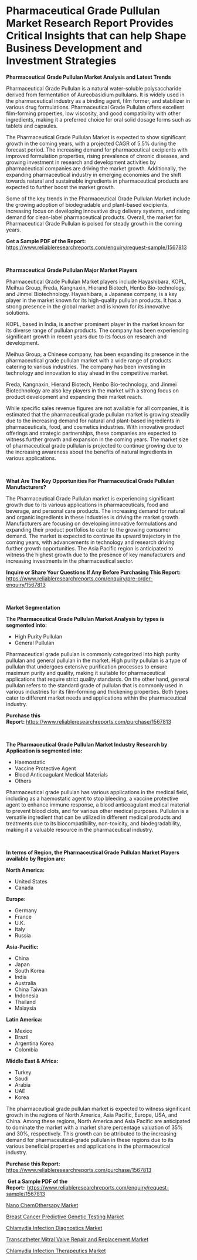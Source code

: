<p><h1>Pharmaceutical Grade Pullulan Market Research Report Provides Critical Insights that can help Shape Business Development and Investment Strategies</h1></p><p><strong>Pharmaceutical Grade Pullulan Market Analysis and Latest Trends</strong></p>
<p><p>Pharmaceutical Grade Pullulan is a natural water-soluble polysaccharide derived from fermentation of Aureobasidium pullulans. It is widely used in the pharmaceutical industry as a binding agent, film former, and stabilizer in various drug formulations. Pharmaceutical Grade Pullulan offers excellent film-forming properties, low viscosity, and good compatibility with other ingredients, making it a preferred choice for oral solid dosage forms such as tablets and capsules.</p><p>The Pharmaceutical Grade Pullulan Market is expected to show significant growth in the coming years, with a projected CAGR of 5.5% during the forecast period. The increasing demand for pharmaceutical excipients with improved formulation properties, rising prevalence of chronic diseases, and growing investment in research and development activities by pharmaceutical companies are driving the market growth. Additionally, the expanding pharmaceutical industry in emerging economies and the shift towards natural and sustainable ingredients in pharmaceutical products are expected to further boost the market growth.</p><p>Some of the key trends in the Pharmaceutical Grade Pullulan Market include the growing adoption of biodegradable and plant-based excipients, increasing focus on developing innovative drug delivery systems, and rising demand for clean-label pharmaceutical products. Overall, the market for Pharmaceutical Grade Pullulan is poised for steady growth in the coming years.</p></p>
<p><strong>Get a Sample PDF of the Report:&nbsp;</strong> <a href="https://www.reliableresearchreports.com/enquiry/request-sample/1567813">https://www.reliableresearchreports.com/enquiry/request-sample/1567813</a></p>
<p>&nbsp;</p>
<p><strong>Pharmaceutical Grade Pullulan Major Market Players</strong></p>
<p><p>Pharmaceutical Grade Pullulan Market players include Hayashibara, KOPL, Meihua Group, Freda, Kangnaxin, Hierand Biotech, Henbo Bio-technology, and Jinmei Biotechnology. Hayashibara, a Japanese company, is a key player in the market known for its high-quality pullulan products. It has a strong presence in the global market and is known for its innovative solutions.</p><p>KOPL, based in India, is another prominent player in the market known for its diverse range of pullulan products. The company has been experiencing significant growth in recent years due to its focus on research and development.</p><p>Meihua Group, a Chinese company, has been expanding its presence in the pharmaceutical grade pullulan market with a wide range of products catering to various industries. The company has been investing in technology and innovation to stay ahead in the competitive market.</p><p>Freda, Kangnaxin, Hierand Biotech, Henbo Bio-technology, and Jinmei Biotechnology are also key players in the market with a strong focus on product development and expanding their market reach.</p><p>While specific sales revenue figures are not available for all companies, it is estimated that the pharmaceutical grade pullulan market is growing steadily due to the increasing demand for natural and plant-based ingredients in pharmaceuticals, food, and cosmetics industries. With innovative product offerings and strategic partnerships, these companies are expected to witness further growth and expansion in the coming years. The market size of pharmaceutical grade pullulan is projected to continue growing due to the increasing awareness about the benefits of natural ingredients in various applications.</p></p>
<p>&nbsp;</p>
<p><strong>What Are The Key Opportunities For Pharmaceutical Grade Pullulan Manufacturers?</strong></p>
<p><p>The Pharmaceutical Grade Pullulan market is experiencing significant growth due to its various applications in pharmaceuticals, food and beverage, and personal care products. The increasing demand for natural and organic ingredients in these industries is driving the market growth. Manufacturers are focusing on developing innovative formulations and expanding their product portfolios to cater to the growing consumer demand. The market is expected to continue its upward trajectory in the coming years, with advancements in technology and research driving further growth opportunities. The Asia Pacific region is anticipated to witness the highest growth due to the presence of key manufacturers and increasing investments in the pharmaceutical sector.</p></p>
<p><strong>Inquire or Share Your Questions If Any Before Purchasing This Report:</strong> <a href="https://www.reliableresearchreports.com/enquiry/pre-order-enquiry/1567813">https://www.reliableresearchreports.com/enquiry/pre-order-enquiry/1567813</a></p>
<p>&nbsp;</p>
<p><strong>Market Segmentation</strong></p>
<p><strong>The Pharmaceutical Grade Pullulan Market Analysis by types is segmented into:</strong></p>
<p><ul><li>High Purity Pullulan</li><li>General Pullulan</li></ul></p>
<p><p>Pharmaceutical grade pullulan is commonly categorized into high purity pullulan and general pullulan in the market. High purity pullulan is a type of pullulan that undergoes extensive purification processes to ensure maximum purity and quality, making it suitable for pharmaceutical applications that require strict quality standards. On the other hand, general pullulan refers to the standard grade of pullulan that is commonly used in various industries for its film-forming and thickening properties. Both types cater to different market needs and applications within the pharmaceutical industry.</p></p>
<p><strong>Purchase this Report:&nbsp;</strong><a href="https://www.reliableresearchreports.com/purchase/1567813">https://www.reliableresearchreports.com/purchase/1567813</a></p>
<p>&nbsp;</p>
<p><strong>The Pharmaceutical Grade Pullulan Market Industry Research by Application is segmented into:</strong></p>
<p><ul><li>Haemostatic</li><li>Vaccine Protective Agent</li><li>Blood Anticoagulant Medical Materials</li><li>Others</li></ul></p>
<p><p>Pharmaceutical grade pullulan has various applications in the medical field, including as a haemostatic agent to stop bleeding, a vaccine protective agent to enhance immune response, a blood anticoagulant medical material to prevent blood clots, and for various other medical purposes. Pullulan is a versatile ingredient that can be utilized in different medical products and treatments due to its biocompatibility, non-toxicity, and biodegradability, making it a valuable resource in the pharmaceutical industry.</p></p>
<p>&nbsp;</p>
<p><strong>In terms of Region, the Pharmaceutical Grade Pullulan Market Players available by Region are:</strong></p>
<p>
    <p> <strong> North America: </strong>
        <ul>
            <li>United States</li>
            <li>Canada</li>
        </ul>
        </p> 
    <p> <strong> Europe: </strong>
        <ul>
            <li>Germany</li>
            <li>France</li>
            <li>U.K.</li>
            <li>Italy</li>
            <li>Russia</li>
        </ul>
        </p> 
    <p> <strong> Asia-Pacific: </strong>
        <ul>
            <li>China</li>
            <li>Japan</li>
            <li>South Korea</li>
            <li>India</li>
            <li>Australia</li>
            <li>China Taiwan</li>
            <li>Indonesia</li>
            <li>Thailand</li>
            <li>Malaysia</li>
        </ul>
        </p> 
    <p> <strong> Latin America: </strong>
        <ul>
            <li>Mexico</li>
            <li>Brazil</li>
            <li>Argentina Korea</li>
            <li>Colombia</li>
        </ul>
        </p> 
    <p> <strong> Middle East & Africa: </strong>
        <ul>
            <li>Turkey</li>
            <li>Saudi</li>
            <li>Arabia</li>
            <li>UAE</li>
            <li>Korea</li>
        </ul>
    </p>
    </p>
<p><p>The pharmaceutical grade pullulan market is expected to witness significant growth in the regions of North America, Asia Pacific, Europe, USA, and China. Among these regions, North America and Asia Pacific are anticipated to dominate the market with a market share percentage valuation of 35% and 30%, respectively. This growth can be attributed to the increasing demand for pharmaceutical-grade pullulan in these regions due to its various beneficial properties and applications in the pharmaceutical industry.</p></p>
<p><strong>Purchase this Report: </strong><a href="https://www.reliableresearchreports.com/purchase/1567813">https://www.reliableresearchreports.com/purchase/1567813</a></p>
<p>&nbsp;<strong>Get a Sample PDF of the Report:&nbsp;&nbsp;</strong><a href="https://www.reliableresearchreports.com/enquiry/request-sample/1567813">https://www.reliableresearchreports.com/enquiry/request-sample/1567813</a></p>
<p><strong></strong></p>
<p><p><a href="https://medium.com/@oralhayes565/nano-chemothersapy-market-research-report-its-history-and-forecast-2024-to-2031-ee99c817a0ee">Nano ChemOthersapy Market</a></p><p><a href="https://medium.com/@oralhayes565/breast-cancer-predictive-genetic-testing-market-exploring-market-share-market-trends-and-future-bb85d97cafe7">Breast Cancer Predictive Genetic Testing Market</a></p><p><a href="https://medium.com/@oralhayes565/chlamydia-infection-diagnostics-market-analysis-and-sze-forecasted-for-period-from-2024-to-2031-4b1fe5490b47">Chlamydia Infection Diagnostics Market</a></p><p><a href="https://medium.com/@oralhayes565/transcatheter-mitral-valve-repair-and-replacement-market-the-key-to-successful-business-strategy-a6bc23bb62f3">Transcatheter Mitral Valve Repair and Replacement Market</a></p><p><a href="https://medium.com/@oralhayes565/chlamydia-infection-therapeutics-market-trends-and-market-analysis-forecasted-for-period-2024-2031-a1ec4d995349">Chlamydia Infection Therapeutics Market</a></p></p>